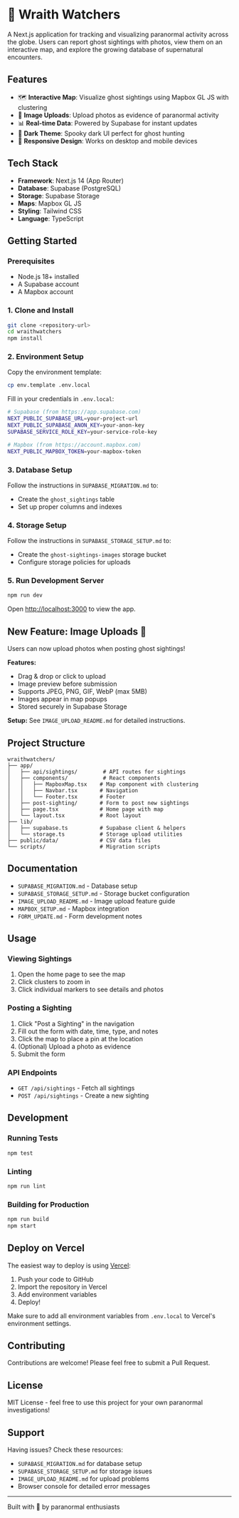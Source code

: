 # 👻 Wraith Watchers

A Next.js application for tracking and visualizing paranormal activity across the globe. Users can report ghost sightings with photos, view them on an interactive map, and explore the growing database of supernatural encounters.

## Features

- 🗺️ **Interactive Map**: Visualize ghost sightings using Mapbox GL JS with clustering
- 📸 **Image Uploads**: Upload photos as evidence of paranormal activity
- 📊 **Real-time Data**: Powered by Supabase for instant updates
- 🌙 **Dark Theme**: Spooky dark UI perfect for ghost hunting
- 📱 **Responsive Design**: Works on desktop and mobile devices

## Tech Stack

- **Framework**: Next.js 14 (App Router)
- **Database**: Supabase (PostgreSQL)
- **Storage**: Supabase Storage
- **Maps**: Mapbox GL JS
- **Styling**: Tailwind CSS
- **Language**: TypeScript

## Getting Started

### Prerequisites

- Node.js 18+ installed
- A Supabase account
- A Mapbox account

### 1. Clone and Install

```bash
git clone <repository-url>
cd wraithwatchers
npm install
```

### 2. Environment Setup

Copy the environment template:

```bash
cp env.template .env.local
```

Fill in your credentials in `.env.local`:

```bash
# Supabase (from https://app.supabase.com)
NEXT_PUBLIC_SUPABASE_URL=your-project-url
NEXT_PUBLIC_SUPABASE_ANON_KEY=your-anon-key
SUPABASE_SERVICE_ROLE_KEY=your-service-role-key

# Mapbox (from https://account.mapbox.com)
NEXT_PUBLIC_MAPBOX_TOKEN=your-mapbox-token
```

### 3. Database Setup

Follow the instructions in `SUPABASE_MIGRATION.md` to:
- Create the `ghost_sightings` table
- Set up proper columns and indexes

### 4. Storage Setup

Follow the instructions in `SUPABASE_STORAGE_SETUP.md` to:
- Create the `ghost-sightings-images` storage bucket
- Configure storage policies for uploads

### 5. Run Development Server

```bash
npm run dev
```

Open [http://localhost:3000](http://localhost:3000) to view the app.

## New Feature: Image Uploads 📸

Users can now upload photos when posting ghost sightings!

**Features:**
- Drag & drop or click to upload
- Image preview before submission
- Supports JPEG, PNG, GIF, WebP (max 5MB)
- Images appear in map popups
- Stored securely in Supabase Storage

**Setup:** See `IMAGE_UPLOAD_README.md` for detailed instructions.

## Project Structure

```
wraithwatchers/
├── app/
│   ├── api/sightings/        # API routes for sightings
│   ├── components/           # React components
│   │   ├── MapboxMap.tsx    # Map component with clustering
│   │   ├── Navbar.tsx       # Navigation
│   │   └── Footer.tsx       # Footer
│   ├── post-sighting/       # Form to post new sightings
│   ├── page.tsx             # Home page with map
│   └── layout.tsx           # Root layout
├── lib/
│   ├── supabase.ts          # Supabase client & helpers
│   └── storage.ts           # Storage upload utilities
├── public/data/             # CSV data files
└── scripts/                 # Migration scripts
```

## Documentation

- `SUPABASE_MIGRATION.md` - Database setup
- `SUPABASE_STORAGE_SETUP.md` - Storage bucket configuration
- `IMAGE_UPLOAD_README.md` - Image upload feature guide
- `MAPBOX_SETUP.md` - Mapbox integration
- `FORM_UPDATE.md` - Form development notes

## Usage

### Viewing Sightings

1. Open the home page to see the map
2. Click clusters to zoom in
3. Click individual markers to see details and photos

### Posting a Sighting

1. Click "Post a Sighting" in the navigation
2. Fill out the form with date, time, type, and notes
3. Click the map to place a pin at the location
4. (Optional) Upload a photo as evidence
5. Submit the form

### API Endpoints

- `GET /api/sightings` - Fetch all sightings
- `POST /api/sightings` - Create a new sighting

## Development

### Running Tests

```bash
npm test
```

### Linting

```bash
npm run lint
```

### Building for Production

```bash
npm run build
npm start
```

## Deploy on Vercel

The easiest way to deploy is using [Vercel](https://vercel.com):

1. Push your code to GitHub
2. Import the repository in Vercel
3. Add environment variables
4. Deploy!

Make sure to add all environment variables from `.env.local` to Vercel's environment settings.

## Contributing

Contributions are welcome! Please feel free to submit a Pull Request.

## License

MIT License - feel free to use this project for your own paranormal investigations!

## Support

Having issues? Check these resources:
- `SUPABASE_MIGRATION.md` for database setup
- `SUPABASE_STORAGE_SETUP.md` for storage issues
- `IMAGE_UPLOAD_README.md` for upload problems
- Browser console for detailed error messages

---

Built with 👻 by paranormal enthusiasts
